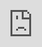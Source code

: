 ```yaml
---
layout: base
title: Rock Defomation and Structures IV
subtitle: Uttrakhand Open University, Haldwani

author: arijit
---
```

 <style>
        iframe {
        position: absolute;
        top: 0; 
        left: 0;
        width: 100%;
        height: 100%;
        }
        </style>
 <iframe src="https://drive.google.com/embeddedfolderview?id=0B0W07jeo77_oelBsMVBLSFNINjg#grid"  frameborder="0" marginheight="0" marginwidth="0">Loading...</iframe>
    
        
   
      

